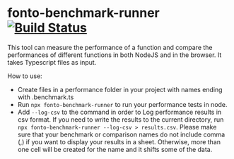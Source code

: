 # fonto-benchmark-runner [![Build Status](https://travis-ci.org/FontoXML/fonto-benchmark-runner.svg?branch=master)](https://travis-ci.org/FontoXML/fonto-benchmark-runner)

This tool can measure the performance of a function and compare the performances of different functions in both NodeJS and in the browser. It takes Typescript files as input.

How to use:

-   Create files in a performance folder in your project with names ending with .benchmark.ts
-   Run `npx fonto-benchmark-runner` to run your performance tests in node.
-   Add `--log-csv` to the command in order to Log performance results in csv format. If you need to write the results
    to the current directory, run `npx fonto-benchmark-runner --log-csv > results.csv`.
    Please make sure that your benchmark or comparison names do not include comma (,) if you want to display
    your results in a sheet. Otherwise, more than one cell will be created for the name and it
    shifts some of the data.
